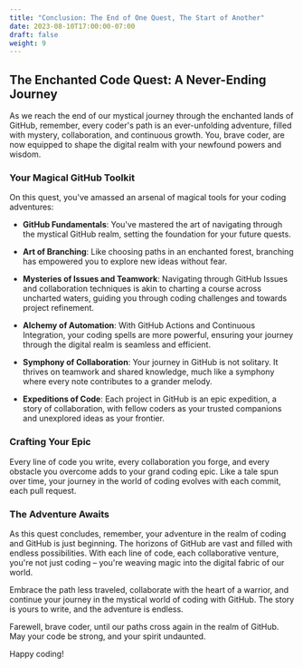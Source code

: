 ```yaml
---
title: "Conclusion: The End of One Quest, The Start of Another"
date: 2023-08-10T17:00:00-07:00
draft: false
weight: 9
---
```


## The Enchanted Code Quest: A Never-Ending Journey

As we reach the end of our mystical journey through the enchanted lands of GitHub, remember, every coder's path is an ever-unfolding adventure, filled with mystery, collaboration, and continuous growth. You, brave coder, are now equipped to shape the digital realm with your newfound powers and wisdom.

### Your Magical GitHub Toolkit

On this quest, you've amassed an arsenal of magical tools for your coding adventures:

- **GitHub Fundamentals**: You've mastered the art of navigating through the mystical GitHub realm, setting the foundation for your future quests.

- **Art of Branching**: Like choosing paths in an enchanted forest, branching has empowered you to explore new ideas without fear.

- **Mysteries of Issues and Teamwork**: Navigating through GitHub Issues and collaboration techniques is akin to charting a course across uncharted waters, guiding you through coding challenges and towards project refinement.

- **Alchemy of Automation**: With GitHub Actions and Continuous Integration, your coding spells are more powerful, ensuring your journey through the digital realm is seamless and efficient.

- **Symphony of Collaboration**: Your journey in GitHub is not solitary. It thrives on teamwork and shared knowledge, much like a symphony where every note contributes to a grander melody.

- **Expeditions of Code**: Each project in GitHub is an epic expedition, a story of collaboration, with fellow coders as your trusted companions and unexplored ideas as your frontier.

### Crafting Your Epic

Every line of code you write, every collaboration you forge, and every obstacle you overcome adds to your grand coding epic. Like a tale spun over time, your journey in the world of coding evolves with each commit, each pull request.

### The Adventure Awaits

As this quest concludes, remember, your adventure in the realm of coding and GitHub is just beginning. The horizons of GitHub are vast and filled with endless possibilities. With each line of code, each collaborative venture, you're not just coding – you're weaving magic into the digital fabric of our world.

Embrace the path less traveled, collaborate with the heart of a warrior, and continue your journey in the mystical world of coding with GitHub. The story is yours to write, and the adventure is endless.

Farewell, brave coder, until our paths cross again in the realm of GitHub. May your code be strong, and your spirit undaunted.

Happy coding!
